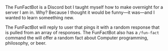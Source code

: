 The FunFactBot is a Discord bot I taught myself how to make overnight for a server I am in. Why? Because I thought it would be funny—it was—and I wanted to learn someething new. 

The FunFactBot will reply to user that pings it with a random response that is pulled from an array of responses. 
The FunFactBot also has a `/fun-fact` command the will offer a random fact about Computer programming, philosophy, or beer.
